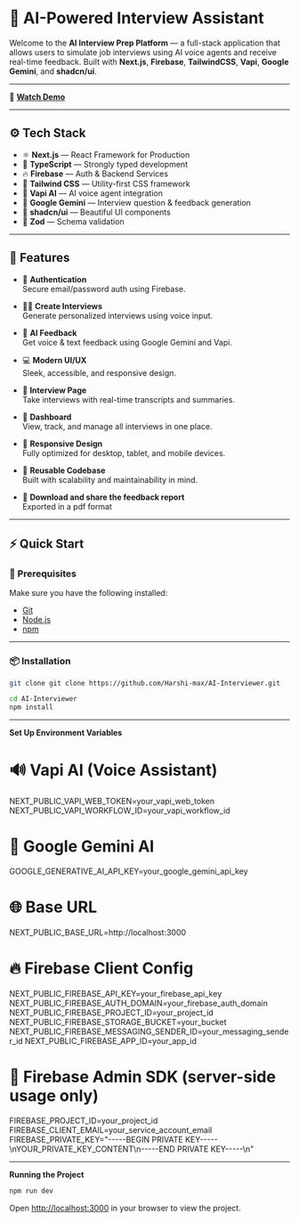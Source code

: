 # 🧠 AI-Powered Interview Assistant

Welcome to the **AI Interview Prep Platform** — a full-stack application that allows users to simulate job interviews using AI voice agents and receive real-time feedback. Built with **Next.js**, **Firebase**, **TailwindCSS**, **Vapi**, **Google Gemini**, and **shadcn/ui**.

---

🎥 **[Watch Demo](https://drive.google.com/file/d/1stfj_JSbJNpSoYS3-ghYTUCXU-mlqvZ9/view?usp=drive_link)**

---


## ⚙️ Tech Stack

- ⚛️ **Next.js** — React Framework for Production
- 📝 **TypeScript** — Strongly typed development
- 🔥 **Firebase** — Auth & Backend Services
- 🎨 **Tailwind CSS** — Utility-first CSS framework
- 🧠 **Vapi AI** — AI voice agent integration
- 💬 **Google Gemini** — Interview question & feedback generation
- 🧩 **shadcn/ui** — Beautiful UI components
- 📐 **Zod** — Schema validation

---

## 🔋 Features

- 🔐 **Authentication**  
  Secure email/password auth using Firebase.

- 🧑‍💼 **Create Interviews**  
  Generate personalized interviews using voice input.

- 🧠 **AI Feedback**  
  Get voice & text feedback using Google Gemini and Vapi.

- 💻 **Modern UI/UX**  
  Sleek, accessible, and responsive design.

- 📄 **Interview Page**  
  Take interviews with real-time transcripts and summaries.

- 🧭 **Dashboard**  
  View, track, and manage all interviews in one place.

- 📱 **Responsive Design**  
  Fully optimized for desktop, tablet, and mobile devices.

- 🔁 **Reusable Codebase**  
  Built with scalability and maintainability in mind.
 - 🔁 **Download and share the feedback report**  
  Exported in a pdf format

---

## ⚡ Quick Start

### 🧰 Prerequisites

Make sure you have the following installed:

- [Git](https://git-scm.com/)
- [Node.js](https://nodejs.org/)
- [npm](https://www.npmjs.com/)

---

### 📦 Installation


```bash
git clone git clone https://github.com/Harshi-max/AI-Interviewer.git

cd AI-Interviewer
npm install
```
---

**Set Up Environment Variables**


# 🔊 Vapi AI (Voice Assistant)
NEXT_PUBLIC_VAPI_WEB_TOKEN=your_vapi_web_token
NEXT_PUBLIC_VAPI_WORKFLOW_ID=your_vapi_workflow_id

# 🤖 Google Gemini AI
GOOGLE_GENERATIVE_AI_API_KEY=your_google_gemini_api_key

# 🌐 Base URL
NEXT_PUBLIC_BASE_URL=http://localhost:3000

# 🔥 Firebase Client Config
NEXT_PUBLIC_FIREBASE_API_KEY=your_firebase_api_key
NEXT_PUBLIC_FIREBASE_AUTH_DOMAIN=your_firebase_auth_domain
NEXT_PUBLIC_FIREBASE_PROJECT_ID=your_project_id
NEXT_PUBLIC_FIREBASE_STORAGE_BUCKET=your_bucket
NEXT_PUBLIC_FIREBASE_MESSAGING_SENDER_ID=your_messaging_sender_id
NEXT_PUBLIC_FIREBASE_APP_ID=your_app_id

# 🔐 Firebase Admin SDK (server-side usage only)
FIREBASE_PROJECT_ID=your_project_id
FIREBASE_CLIENT_EMAIL=your_service_account_email
FIREBASE_PRIVATE_KEY="-----BEGIN PRIVATE KEY-----\nYOUR_PRIVATE_KEY_CONTENT\n-----END PRIVATE KEY-----\n"


---

**Running the Project**

```bash
npm run dev
```

Open [http://localhost:3000](http://localhost:3000) in your browser to view the project.
